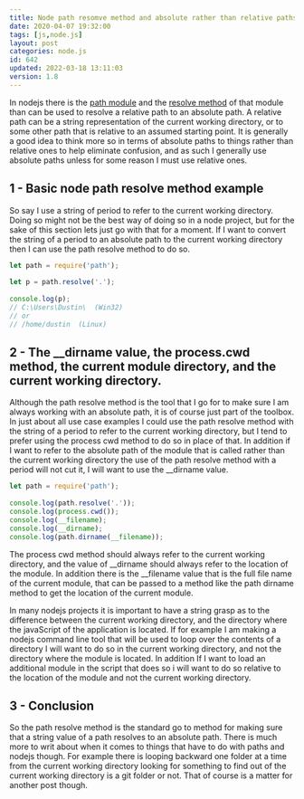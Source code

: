 ```yaml
---
title: Node path resomve method and absolute rather than relative paths
date: 2020-04-07 19:32:00
tags: [js,node.js]
layout: post
categories: node.js
id: 642
updated: 2022-03-18 13:11:03
version: 1.8
---
```


In nodejs there is the [path module](/2017/12/27/nodejs-paths/) and the [resolve method](https://nodejs.org/api/path.html#path_path_resolve_paths) of that module than can be used to resolve a relative path to an absolute path. A relative path can be a string representation of the current working directory, or to some other path that is relative to an assumed starting point. It is generally a good idea to think more so in terms of absolute paths to things rather than relative ones to help eliminate confusion, and as such I generally use absolute paths unless for some reason I must use relative ones.

<!-- more -->

## 1 - Basic node path resolve method example

So say I use a string of period to refer to the current working directory. Doing so might not be the best way of doing so in a node project, but for the sake of this section lets just go with that for a moment. If I want to convert the string of a period to an absolute path to the current working directory then I can use the path resolve method to do so.

```js
let path = require('path');
 
let p = path.resolve('.');
 
console.log(p);
// C:\Users\Dustin\  (Win32)
// or
// /home/dustin  (Linux)
```

## 2 - The __dirname value, the process.cwd method, the current module directory, and the current working directory.

Although the path resolve method is the tool that I go for to make sure I am always working with an absolute path, it is of course just part of the toolbox. In just about all use case examples I could use the path resolve method with the string of a period to refer to the current working directory, but I tend to prefer using the process cwd method to do so in place of that. In addition if I want to refer to the absolute path of the module that is called rather than the current working directory the use of the path resolve method with a period will not cut it, I will want to use the \_\_dirname value.

```js
let path = require('path');
 
console.log(path.resolve('.'));
console.log(process.cwd());
console.log(__filename);
console.log(__dirname);
console.log(path.dirname(__filename));

```

The process cwd method should always refer to the current working directory, and the value of \_\_dirname should always refer to the location of the module. In addition there is the \_\_filename value that is the full file name of the current module, that can be passed to a method like the path dirname method to get the location of the current module.

In many nodejs projects it is important to have a string grasp as to the difference between the current working directory, and the directory where the javaScript of the application is located. If for example I am making a nodejs command line tool that will be used to loop over the contents of a directory I will want to do so in the current working directory, and not the directory where the module is located. In addition If I want to load an additional module in the script that does so i will want to do so relative to the location of the module and not the current working directory.

## 3 - Conclusion

So the path resolve method is the standard go to method for making sure that a string value of a path resolves to an absolute path. There is much more to writ about when it comes to things that have to do with paths and nodejs though. For example there is looping backward one folder at a time from the current working directory looking for something to find out of the current working directory is a git folder or not. That of course is a matter for another post though.